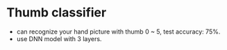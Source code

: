 # Thumb classifier
- can recognize your hand picture with thumb 0 ~ 5, test accuracy: 75%.
- use DNN model with 3 layers.
